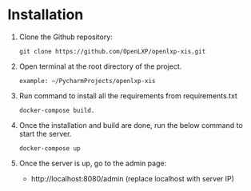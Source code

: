 # Installation

1. Clone the Github repository:

    ```git clone https://github.com/OpenLXP/openlxp-xis.git```
    
   

2. Open terminal at the root directory of the project.
    
    ```example: ~/PycharmProjects/openlxp-xis```

3. Run command to install all the requirements from requirements.txt 
    
    ```docker-compose build.```

4. Once the installation and build are done, run the below command to start the server.
    
    ```docker-compose up```

5. Once the server is up, go to the admin page:
    
    - http://localhost:8080/admin (replace localhost with server IP)